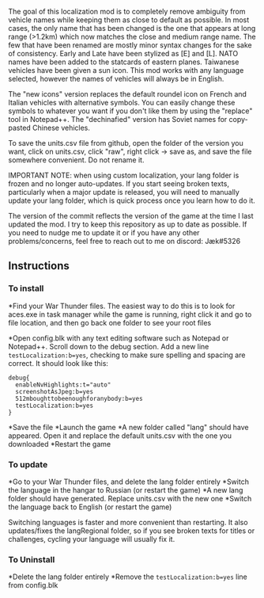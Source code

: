 The goal of this localization mod is to completely remove ambiguity from vehicle names while keeping them as close to default as possible. In most cases, the only name that has been changed is the one that appears at long range (>1.2km) which now matches the close and medium range name. The few that have been renamed are mostly minor syntax changes for the sake of consistency. Early and Late have been stylized as [E] and [L]. NATO names have been added to the statcards of eastern planes. Taiwanese vehicles have been given a sun icon. This mod works with any language selected, however the names of vehicles will always be in English.

The "new icons" version replaces the default roundel icon on French and Italian vehicles with alternative symbols. You can easily change these symbols to whatever you want if you don't like them by using the "replace" tool in Notepad++. The "dechinafied" version has Soviet names for copy-pasted Chinese vehicles. 

To save the units.csv file from github, open the folder of the version you want, click on units.csv, click "raw", right click → save as, and save the file somewhere convenient. Do not rename it. 

IMPORTANT NOTE: when using custom localization, your lang folder is frozen and no longer auto-updates. If you start seeing broken texts, particularly when a major update is released, you will need to manually update your lang folder, which is quick process once you learn how to do it. 

The version of the commit reflects the version of the game at the time I last updated the mod. I try to keep this repository as up to date as possible. If you need to nudge me to update it or if you have any other problems/concerns, feel free to reach out to me on discord: Jæk#5326

## Instructions

### To install

*Find your War Thunder files. The easiest way to do this is to look for aces.exe in task manager while the game is running, right click it and go to file location, and then go back one folder to see your root files

*Open config.blk with any text editing software such as Notepad or Notepad++. Scroll down to the debug section. Add a new line `testLocalization:b=yes`, checking to make sure spelling and spacing are correct. It should look like this:
```
debug{
  enableNvHighlights:t="auto"
  screenshotAsJpeg:b=yes
  512mboughttobeenoughforanybody:b=yes
  testLocalization:b=yes
}
```
*Save the file
*Launch the game
*A new folder called "lang" should have appeared. Open it and replace the default units.csv with the one you downloaded
*Restart the game

### To update

*Go to your War Thunder files, and delete the lang folder entirely
*Switch the language in the hangar to Russian (or restart the game)
*A new lang folder should have generated. Replace units.csv with the new one
*Switch the language back to English (or restart the game)

Switching languages is faster and more convenient than restarting. It also updates/fixes the langRegional folder, so if you see broken texts for titles or challenges, cycling your language will usually fix it. 

### To Uninstall

*Delete the lang folder entirely
*Remove the `testLocalization:b=yes` line from config.blk